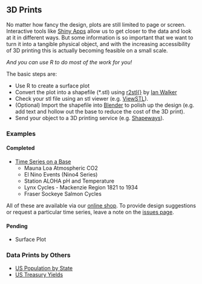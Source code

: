 ## 3D Prints

No matter how fancy the design, plots are still limited to page or screen. 
Interactive tools like [Shiny Apps](https://github.com/SOLV-Code/FigRs/tree/master/Shiny%20Apps) allow us to get closer to the data and look at it in different ways.
But some information is so important that we want to turn it into a tangible physical object, and with
the increasing accessibility of 3D printing this is actually becoming feasible on a small scale.

*And you can use R to do most of the work for you!*

The basic steps are:
* Use R to create a surface plot 
* Convert the plot into a shapefile (*.stl) using [r2stl{}](https://cran.r-project.org/web/packages/r2stl/index.html) by [Ian Walker](http://drianwalker.com/)
* Check your stl file using an stl viewer (e.g. [ViewSTL](https://www.viewstl.com/)).
* (Optional) Import the shapefile into [Blender](https://www.blender.org/) to polish up the design 
(e.g. add text and hollow out the base to reduce the cost of the 3D print). 
* Send your object to a 3D  printing service (e.g. [Shapeways](https://www.shapeways.com/)).



###  Examples

#### Completed
* [Time Series on a Base](https://github.com/SOLV-Code/FigRs/tree/master/3D%20Prints/Time%20Series)
   * Mauna Loa Atmospheric CO2   
   * El Nino Events (Nino4 Series)   
   * Station ALOHA pH and Temperature   
   * Lynx Cycles - Mackenzie Region 1821 to 1934
   * Fraser Sockeye Salmon Cycles

All of these are available via our [online shop](https://www.shapeways.com/shops/solv).
To provide design suggestions or request a particular time series, leave a note on the
[issues page](https://github.com/SOLV-Code/FigRs/issues).

#### Pending
* Surface Plot


### Data Prints by Others
- [US Population by State](https://www.shapeways.com/product/VA79ZCB33/usa-by-population?optionId=61661219)
- [US Treasury Yields](https://www.shapeways.com/product/H4KTPRTET/2015-edition-u-s-treasury-yield-curve?optionId=58230053&li=marketplace)

